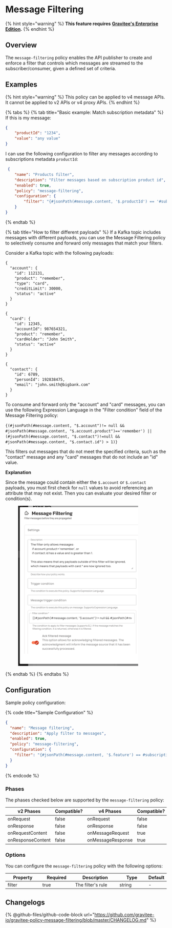 # Message Filtering

{% hint style="warning" %}
**This feature requires** [**Gravitee's Enterprise Edition**](../../../../4.6/overview/gravitee-apim-enterprise-edition/)**.**
{% endhint %}

## Overview

The `message-filtering` policy enables the API publisher to create and enforce a filter that controls which messages are streamed to the subscriber/consumer, given a defined set of criteria.

## Examples

{% hint style="warning" %}
This policy can be applied to v4 message APIs. It cannot be applied to v2 APIs or v4 proxy APIs.
{% endhint %}

{% tabs %}
{% tab title="Basic example: Match subscription metadata" %}
If this is my message:

```json
{
    "productId": "1234",
    "value": "any value"
}
```

I can use the following configuration to filter any messages according to subscriptions metadata `productId`:

```json
 {
    "name": "Products filter",
    "description": "Filter messages based on subscription product id",
    "enabled": true,
    "policy": "message-filtering",
    "configuration": {
        "filter": "{#jsonPath(#message.content, '$.productId') == '#subscription.metadata.productId'}"
    }
}
```
{% endtab %}

{% tab title="How to filter different payloads" %}
If a Kafka topic includes messages with different payloads, you can use the Message Filtering policy to selectively consume and forward only messages that match your filters.

Consider a Kafka topic with the following payloads:

```
{
  "account": {
    "id": 112131,
    "product": "remember",
    "type": "card",
    "creditLimit": 30000,
    "status": "active"
  }
}
```

```
{
  "card": {
    "id": 12345,
    "accountId": 987654321,
    "product": "remember",
    "cardHolder": "John Smith",
    "status": "active"
  }
}
```

```
{
  "contact": {
    "id": 6789,
    "personId": 192838475,
    "email": "john.smith@bigbank.com"
  }
}
```

To consume and forward only the "account" and "card" messages, you can use the following Expression Language in the "Filter condition" field of the Message Filtering policy:

`{(#jsonPath(#message.content, "$.account")!= null && #jsonPath(#message.content, "$.account.product")=='remember') || (#jsonPath(#message.content, "$.contact")!=null && #jsonPath(#message.content, "$.contact.id") > 1)}`

This filters out messages that do not meet the specified criteria, such as the "contact" message and any "card" messages that do not include an "id" value.

**Explanation**

Since the message could contain either the `$.account` or `$.contact` payloads, you must first check for `null` values to avoid referencing an attribute that may not exist. Then you can evaluate your desired filter or condition(s).

<figure><img src="../../../.gitbook/assets/image (339).png" alt="" width="375"><figcaption></figcaption></figure>
{% endtab %}
{% endtabs %}

## Configuration

Sample policy configuration:

{% code title="Sample Configuration" %}
```json
{
  "name": "Message filtering",
  "description": "Apply filter to messages",
  "enabled": true,
  "policy": "message-filtering",
  "configuration": {
    "filter": "{#jsonPath(#message.content, '$.feature') == #subscription.metadata.feature}"
  }
}
```
{% endcode %}

### Phases

The phases checked below are supported by the `message-filtering` policy:

<table data-full-width="false"><thead><tr><th width="202">v2 Phases</th><th width="139" data-type="checkbox">Compatible?</th><th width="198">v4 Phases</th><th data-type="checkbox">Compatible?</th></tr></thead><tbody><tr><td>onRequest</td><td>false</td><td>onRequest</td><td>false</td></tr><tr><td>onResponse</td><td>false</td><td>onResponse</td><td>false</td></tr><tr><td>onRequestContent</td><td>false</td><td>onMessageRequest</td><td>true</td></tr><tr><td>onResponseContent</td><td>false</td><td>onMessageResponse</td><td>true</td></tr></tbody></table>

### Options

You can configure the `message-filtering` policy with the following options:

<table><thead><tr><th width="116">Property</th><th width="105" data-type="checkbox">Required</th><th width="152">Description</th><th width="100">Type</th><th>Default</th></tr></thead><tbody><tr><td>filter</td><td>true</td><td>The filter's rule</td><td>string</td><td>-</td></tr></tbody></table>

## Changelogs

{% @github-files/github-code-block url="https://github.com/gravitee-io/gravitee-policy-message-filtering/blob/master/CHANGELOG.md" %}

